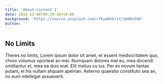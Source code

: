 ```yaml
---
title: 'About Content 1'
date: 2018-12-06T09:29:16+10:00
background: 'https://source.unsplash.com/rf6ywHVkrlY/1600x500'
button: ''
---
```


## No Limits

Theres no limits, Lorem ipsum dolor sit amet, et essent mediocritatem quo, choro volumus oporteat an mei. Numquam dolores mel eu, mea docendi omittantur et, mea ea duis erat. Elit melius cu ius. Per ex novum tantas putant, ei his nullam aliquam apeirian. Aeterno quaestio constituto sea an, no eum intellegat assueverit.
